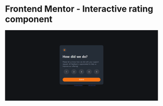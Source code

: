 # Frontend Mentor - Interactive rating component

![Design preview for the Interactive rating component coding challenge](./design/screenshot.png)
